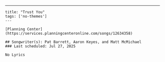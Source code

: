 ---
    title: "Trust You"
    tags: ['no-themes']
    ---

    [Planning Center](https://services.planningcenteronline.com/songs/12634358)

    ## Songwriter(s): Pat Barrett, Aaron Keyes, and Matt McMichael
    ### Last scheduled: Jul 27, 2025          

    No Lyrics
    